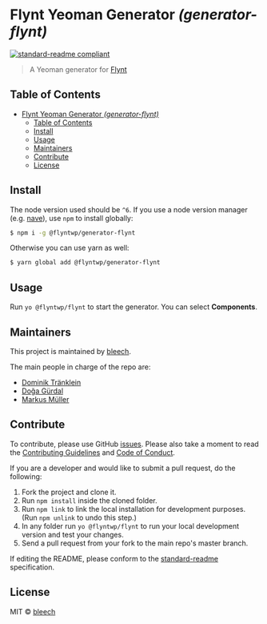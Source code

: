 # Flynt Yeoman Generator _(generator-flynt)_
[![standard-readme compliant](https://img.shields.io/badge/readme%20style-standard-brightgreen.svg?style=flat-square)](https://github.com/RichardLitt/standard-readme)

> A Yeoman generator for [Flynt](https://flyntwp.com)

## Table of Contents

- [Flynt Yeoman Generator _(generator-flynt)_](#flynt-yeoman-generator-generator-flynt)
  - [Table of Contents](#table-of-contents)
  - [Install](#install)
  - [Usage](#usage)
  - [Maintainers](#maintainers)
  - [Contribute](#contribute)
  - [License](#license)

## Install

The node version used should be `^6`. If you use a node version manager (e.g. [nave](https://github.com/isaacs/nave)), use `npm` to install globally:

```bash
$ npm i -g @flyntwp/generator-flynt
```

Otherwise you can use yarn as well:

```bash
$ yarn global add @flyntwp/generator-flynt
```

## Usage

Run `yo @flyntwp/flynt` to start the generator. You can select **Components**.

## Maintainers

This project is maintained by [bleech](https://bleech.de).

The main people in charge of the repo are:

- [Dominik Tränklein](https://github.com/domtra)
- [Doğa Gürdal](https://github.com/Qakulukiam)
- [Markus Müller](https://github.com/usingthesystem)

## Contribute

To contribute, please use GitHub [issues](https://github.com/flyntwp/generator-flynt/issues). Please also take a moment to read the [Contributing Guidelines](https://github.com/flyntwp/guidelines/blob/master/CONTRIBUTING.md) and [Code of Conduct](https://github.com/flyntwp/guidelines/blob/master/CODE_OF_CONDUCT.md).

If you are a developer and would like to submit a pull request, do the following:

1. Fork the project and clone it.
2. Run `npm install` inside the cloned folder.
3. Run `npm link` to link the local installation for development purposes. (Run `npm unlink` to undo this step.)
4. In any folder run `yo @flyntwp/flynt` to run your local development version and test your changes.
5. Send a pull request from your fork to the main repo's master branch.

If editing the README, please conform to the [standard-readme](https://github.com/RichardLitt/standard-readme) specification.

## License

MIT © [bleech](https://bleech.de)
